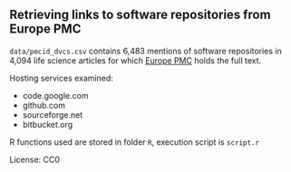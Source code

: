 ## Retrieving links to software repositories from Europe PMC

`data/pmcid_dvcs.csv` contains 6,483 mentions of software repositories in 4,094 life science articles for which [Europe PMC](http://europepmc.org/) holds the full text.

Hosting services examined:

- code.google.com
- github.com
- sourceforge.net
- bitbucket.org

R functions used are stored in folder `R`, execution script is `script.r`

License: CC0 



